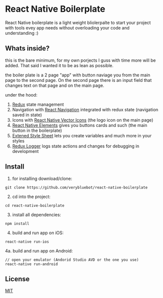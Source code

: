 # React Native Boilerplate
React Native boilerplate is a light weight bliolerpalte to start your project with tools evey app needs without 
overloading your code and understanding :)

## Whats inside?
this is the bare minimum, for my own porjects I guss with time more will be added. 
That said I wanted it to be as lean as possible.

the boiler plate is a 2 page "app" with button naviage you from the main page to the second page.
On the second page there is an input field that changes text on that page and on the main page.

under the hood:
1. [Redux](http://redux.js.org/) state management 
2. Navigation with [React Navigation](https://reactnavigation.org/) integrated with redux state (navigation saved in state)
3. Icons with [React Native Vector Icons](https://github.com/oblador/react-native-vector-icons) (the logo icon on the main page)
4. [React Native Elements](https://react-native-training.github.io/react-native-elements/) gives you buttons cards and such (the main button in the boilerplate)
5. [Extened Style Sheet](https://github.com/vitalets/react-native-extended-stylesheet) lets you create variables and much more in your styles
6. [Redux Logger](https://github.com/evgenyrodionov/redux-logger) logs state actions and changes for debugging in development

## Install
 1. for installing download/clone:
```
git clone https://github.com/verybluebot/react-native-boilerplate
```

2. cd into the project:
``` 
cd react-native-boilerplate
```
3. install all dependencies:
```
npm install
```
4. build and run app on iOS:
``` 
react-native run-ios
```
4a. build and run app on Android:
```
// open your emulator (Andorid Studio AVD or the one you use)
react-native run-android

```

## License 
[MIT](https://github.com/verybluebot/react-native-boilerplate/blob/master/LICENSE)

